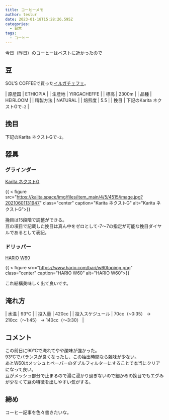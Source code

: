 ```yaml
---
title: コーヒーメモ
author: teslur
date: 2023-01-18T15:28:26.595Z
categories:
  - 日常
tags:
  - コーヒー
---
```

今日（昨日）のコーヒーはベストに近かったので

<!--more-->

## 豆
SOL'S COFFEEで買った[イルガチェフェ](https://sols-coffee.com/products/ethiopia-yirgacheffe-wote-konga-2300)。

| 原産国 | ETHIOPIA |
| 生産地 | YIRGACHEFFE |
| 標高 | 2300m |
| 品種 | HEIRLOOM |
| 精製方法 | NATURAL |
| 焙煎度 | 5.5 |
| 挽目 | 下記のKarita ネクストGで`-2` |

## 挽目
下記のKarita ネクストGで`-2`。  

## 器具
### グラインダー
[Karita ネクストG](https://www.kalita.co.jp/products/nextg.php)

{{ < figure src="https://kalita.space/img/files/item_main/4/5/4515/image.jpg?20210601131947" class="center" caption="Karita ネクストG" alt="Karita ネクストG">}}

挽目は15段階で調整ができる。  
豆の項目で記載した挽目は真ん中をゼロとして-7〜7の指定が可能な挽目ダイヤルであるとして表記。

### ドリッパー
[HARIO W60](https://www.hario.com/w60_dripper.html)

{{ < figure src="https://www.hario.com/bari/w60topimg.png" class="center" caption="HARIO W60" alt="HARIO W60">}}

これ結構美味しく出て良いです。

## 淹れ方
| 水温 | 93℃ |
| 投入量 | 420cc |
| 投入スケジュール | 70cc（~0:35） → 210cc（〜1:45） → 140cc（〜3:30） |

## コメント
この前日に90℃で淹れてやや酸味が強かった。  
93℃でバランスが良くなったし、この抽出時間なら雑味が少ない。  
あとW60はメッシュとペーパーのダブルフィルターにすることで本当にクリアになって良い。  
豆がメッシュ部分で止まるので湯に浸かり過ぎないので細かめの挽目でもエグみが少なくて豆の特徴を出しやすい気がする。

## 締め
コーヒー記事を色々書きたいな。